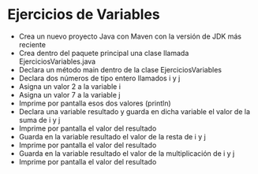 # Ejercicios de Variables

* Crea un nuevo proyecto Java con Maven con la versión de JDK más reciente
* Crea dentro del paquete principal una clase llamada EjerciciosVariables.java
* Declara un método main dentro de la clase EjerciciosVariables
* Declara dos números de tipo entero llamados i y j
* Asigna un valor 2 a la variable i 
* Asigna un valor 7 a la variable j
* Imprime por pantalla esos dos valores (println)
* Declara una variable resultado y guarda en dicha variable el valor de la suma de i y j
* Imprime por pantalla el valor del resultado
* Guarda en la variable resultado el valor de la resta de i y j
* Imprime por pantalla el valor del resultado
* Guarda en la variable resultado el valor de la multiplicación de i y j
* Imprime por pantalla el valor del resultado